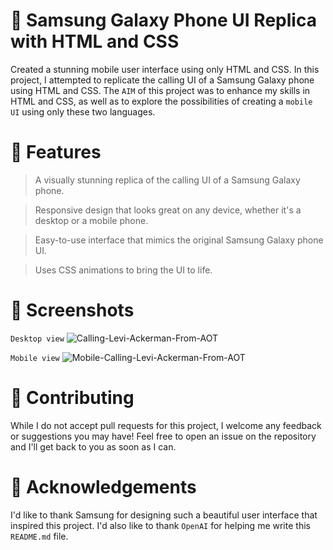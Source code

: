 # 📱 Samsung Galaxy Phone UI Replica with HTML and CSS
Created a stunning mobile user interface using only HTML and CSS. In this project, I attempted to replicate the calling UI of a Samsung Galaxy phone using HTML and CSS. The ` AIM ` of this project was to enhance my skills in HTML and CSS, as well as to explore the possibilities of creating a `mobile UI` using only these two languages.

# 🎨 Features
> A visually stunning replica of the calling UI of a Samsung Galaxy phone.

> Responsive design that looks great on any device, whether it's a desktop or a mobile phone.

> Easy-to-use interface that mimics the original Samsung Galaxy phone UI.

> Uses CSS animations to bring the UI to life.

# 📸 Screenshots
`Desktop view`
![Calling-Levi-Ackerman-From-AOT](https://user-images.githubusercontent.com/42217482/235324345-0fc83fe9-16ba-4bbe-bd64-ab02c441b59a.png)

`Mobile view`
![Mobile-Calling-Levi-Ackerman-From-AOT](https://user-images.githubusercontent.com/42217482/235324535-f2adcf4f-dcfd-476a-96ca-4632aa1a6d79.png)


# 🤝 Contributing
While I do not accept pull requests for this project, I welcome any feedback or suggestions you may have! Feel free to open an issue on the repository and I'll get back to you as soon as I can.

# 🙏 Acknowledgements
I'd like to thank Samsung for designing such a beautiful user interface that inspired this project. I'd also like to thank `OpenAI` for helping me write this `README.md` file.
